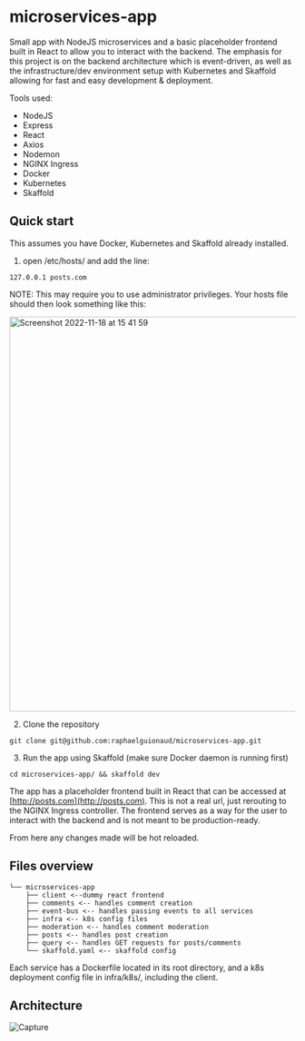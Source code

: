 # microservices-app
Small app with NodeJS microservices and a basic placeholder frontend built in React to allow you to interact with the backend.
The emphasis for this project is on the backend architecture which is event-driven, as well as the infrastructure/dev environment setup with Kubernetes and Skaffold allowing for fast and easy development & deployment.

Tools used:
* NodeJS
* Express
* React
* Axios
* Nodemon
* NGINX Ingress
* Docker
* Kubernetes
* Skaffold

## Quick start
This assumes you have Docker, Kubernetes and Skaffold already installed.

1. open /etc/hosts/ and add the line:
```
127.0.0.1 posts.com
```
NOTE: This may require you to use administrator privileges. Your hosts file should then look something like this:

<img width="696" alt="Screenshot 2022-11-18 at 15 41 59" src="https://user-images.githubusercontent.com/95441674/202743838-32ce6288-b24f-4fe9-b1ab-c66101317089.png">

2. Clone the repository
```
git clone git@github.com:raphaelguionaud/microservices-app.git
```

3. Run the app using Skaffold (make sure Docker daemon is running first)
```
cd microservices-app/ && skaffold dev
```

The app has a placeholder frontend built in React that can be accessed at [http://posts.com](http://posts.com). This is not a real url, just rerouting to the NGINX Ingress controller. The frontend serves as a way for the user to interact with the backend and is not meant to be production-ready.

From here any changes made will be hot reloaded.

## Files overview
```
└── microservices-app
    ├── client <--dummy react frontend
    ├── comments <-- handles comment creation
    ├── event-bus <-- handles passing events to all services
    ├── infra <-- k8s config files
    ├── moderation <-- handles comment moderation
    ├── posts <-- handles post creation
    ├── query <-- handles GET requests for posts/comments
    └── skaffold.yaml <-- skaffold config
```
Each service has a Dockerfile located in its root directory, and a k8s deployment config file in infra/k8s/, including the client.

## Architecture
![Capture](https://user-images.githubusercontent.com/95441674/204098891-7d633555-aec8-4c80-9eab-902c8e7750ae.PNG)
